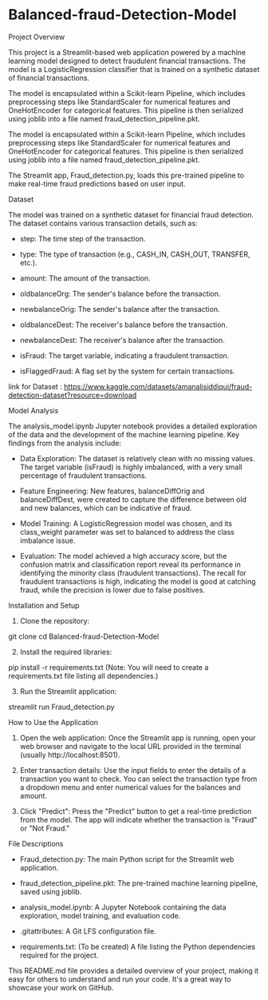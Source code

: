 # Balanced-fraud-Detection-Model

Project Overview

This project is a Streamlit-based web application powered by a machine learning model designed to detect fraudulent financial transactions. The model is a LogisticRegression classifier that is trained on a synthetic dataset of financial transactions.  

The model is encapsulated within a Scikit-learn Pipeline, which includes preprocessing steps like StandardScaler for numerical features and OneHotEncoder for categorical features. This pipeline is then serialized using joblib into a file named fraud_detection_pipeline.pkt.  

The model is encapsulated within a Scikit-learn Pipeline, which includes preprocessing steps like StandardScaler for numerical features and OneHotEncoder for categorical features. This pipeline is then serialized using joblib into a file named fraud_detection_pipeline.pkt.  

The Streamlit app, Fraud_detection.py, loads this pre-trained pipeline to make real-time fraud predictions based on user input.

Dataset

The model was trained on a synthetic dataset for financial fraud detection. The dataset contains various transaction details, such as:

* step: The time step of the transaction.

* type: The type of transaction (e.g., CASH_IN, CASH_OUT, TRANSFER, etc.).

* amount: The amount of the transaction.

* oldbalanceOrg: The sender's balance before the transaction.

* newbalanceOrig: The sender's balance after the transaction.

* oldbalanceDest: The receiver's balance before the transaction.

* newbalanceDest: The receiver's balance after the transaction.

* isFraud: The target variable, indicating a fraudulent transaction.

* isFlaggedFraud: A flag set by the system for certain transactions.

link for Dataset : https://www.kaggle.com/datasets/amanalisiddiqui/fraud-detection-dataset?resource=download

Model Analysis

The analysis_model.ipynb Jupyter notebook provides a detailed exploration of the data and the development of the machine learning pipeline. Key findings from the analysis include:

* Data Exploration: The dataset is relatively clean with no missing values. The target variable (isFraud) is highly imbalanced, with a very small percentage of fraudulent transactions.

* Feature Engineering: New features, balanceDiffOrig and balanceDiffDest, were created to capture the difference between old and new balances, which can be indicative of fraud.

* Model Training: A LogisticRegression model was chosen, and its class_weight parameter was set to balanced to address the class imbalance issue.

* Evaluation: The model achieved a high accuracy score, but the confusion matrix and classification report reveal its performance in identifying the minority class (fraudulent transactions). The recall for fraudulent transactions is high, indicating the model is good at catching fraud, while the precision is lower due to false positives.

 Installation and Setup

1. Clone the repository:

git clone <your-repository-link>
cd Balanced-fraud-Detection-Model

2. Install the required libraries:

pip install -r requirements.txt
(Note: You will need to create a requirements.txt file listing all dependencies.)

3. Run the Streamlit application:

streamlit run Fraud_detection.py

How to Use the Application

1. Open the web application: Once the Streamlit app is running, open your web browser and navigate to the local URL provided in the terminal (usually http://localhost:8501).

2. Enter transaction details: Use the input fields to enter the details of a transaction you want to check. You can select the transaction type from a dropdown menu and enter numerical values for the balances and amount.

3. Click "Predict": Press the "Predict" button to get a real-time prediction from the model. The app will indicate whether the transaction is "Fraud" or "Not Fraud."

File Descriptions

* Fraud_detection.py: The main Python script for the Streamlit web application.

* fraud_detection_pipeline.pkt: The pre-trained machine learning pipeline, saved using joblib.

* analysis_model.ipynb: A Jupyter Notebook containing the data exploration, model training, and evaluation code.

* .gitattributes: A Git LFS configuration file.

* requirements.txt: (To be created) A file listing the Python dependencies required for the project.

This README.md file provides a detailed overview of your project, making it easy for others to understand and run your code. It's a great way to showcase your work on GitHub.

